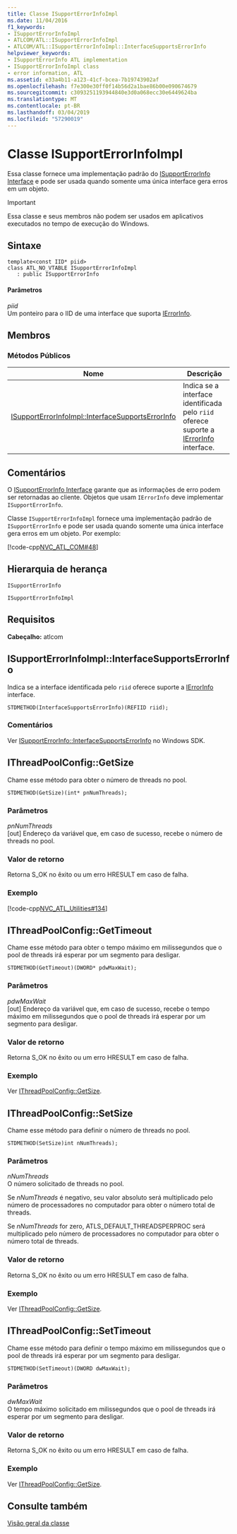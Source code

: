 ```yaml
---
title: Classe ISupportErrorInfoImpl
ms.date: 11/04/2016
f1_keywords:
- ISupportErrorInfoImpl
- ATLCOM/ATL::ISupportErrorInfoImpl
- ATLCOM/ATL::ISupportErrorInfoImpl::InterfaceSupportsErrorInfo
helpviewer_keywords:
- ISupportErrorInfo ATL implementation
- ISupportErrorInfoImpl class
- error information, ATL
ms.assetid: e33a4b11-a123-41cf-bcea-7b19743902af
ms.openlocfilehash: f7e300e30ff0f14b56d2a1bae86b00e090674679
ms.sourcegitcommit: c3093251193944840e3d0a068ecc30e6449624ba
ms.translationtype: MT
ms.contentlocale: pt-BR
ms.lasthandoff: 03/04/2019
ms.locfileid: "57290019"
---
```

# <a name="isupporterrorinfoimpl-class"></a>Classe ISupportErrorInfoImpl

Essa classe fornece uma implementação padrão do [ISupportErrorInfo Interface](/windows/desktop/api/oaidl/nn-oaidl-isupporterrorinfo) e pode ser usada quando somente uma única interface gera erros em um objeto.

> [!IMPORTANT]
>  Essa classe e seus membros não podem ser usados em aplicativos executados no tempo de execução do Windows.

## <a name="syntax"></a>Sintaxe

```
template<const IID* piid>
class ATL_NO_VTABLE ISupportErrorInfoImpl
   : public ISupportErrorInfo
```

#### <a name="parameters"></a>Parâmetros

*piid*<br/>
Um ponteiro para o IID de uma interface que suporta [IErrorInfo](/windows/desktop/api/oaidl/nn-oaidl-ierrorinfo).

## <a name="members"></a>Membros

### <a name="public-methods"></a>Métodos Públicos

|Nome|Descrição|
|----------|-----------------|
|[ISupportErrorInfoImpl::InterfaceSupportsErrorInfo](#interfacesupportserrorinfo)|Indica se a interface identificada pelo `riid` oferece suporte a [IErrorInfo](/windows/desktop/api/oaidl/nn-oaidl-ierrorinfo) interface.|

## <a name="remarks"></a>Comentários

O [ISupportErrorInfo Interface](/windows/desktop/api/oaidl/nn-oaidl-isupporterrorinfo) garante que as informações de erro podem ser retornadas ao cliente. Objetos que usam `IErrorInfo` deve implementar `ISupportErrorInfo`.

Classe `ISupportErrorInfoImpl` fornece uma implementação padrão de `ISupportErrorInfo` e pode ser usada quando somente uma única interface gera erros em um objeto. Por exemplo:

[!code-cpp[NVC_ATL_COM#48](../../atl/codesnippet/cpp/isupporterrorinfoimpl-class_1.h)]

## <a name="inheritance-hierarchy"></a>Hierarquia de herança

`ISupportErrorInfo`

`ISupportErrorInfoImpl`

## <a name="requirements"></a>Requisitos

**Cabeçalho:** atlcom

##  <a name="interfacesupportserrorinfo"></a>  ISupportErrorInfoImpl::InterfaceSupportsErrorInfo

Indica se a interface identificada pelo `riid` oferece suporte a [IErrorInfo](/windows/desktop/api/oaidl/nn-oaidl-ierrorinfo) interface.

```
STDMETHOD(InterfaceSupportsErrorInfo)(REFIID riid);
```

### <a name="remarks"></a>Comentários

Ver [ISupportErrorInfo::InterfaceSupportsErrorInfo](/windows/desktop/api/oaidl/nf-oaidl-isupporterrorinfo-interfacesupportserrorinfo) no Windows SDK.

##  <a name="getsize"></a>  IThreadPoolConfig::GetSize

Chame esse método para obter o número de threads no pool.

```
STDMETHOD(GetSize)(int* pnNumThreads);
```

### <a name="parameters"></a>Parâmetros

*pnNumThreads*<br/>
[out] Endereço da variável que, em caso de sucesso, recebe o número de threads no pool.

### <a name="return-value"></a>Valor de retorno

Retorna S_OK no êxito ou um erro HRESULT em caso de falha.

### <a name="example"></a>Exemplo

[!code-cpp[NVC_ATL_Utilities#134](../../atl/codesnippet/cpp/isupporterrorinfoimpl-class_2.cpp)]

##  <a name="gettimeout"></a>  IThreadPoolConfig::GetTimeout

Chame esse método para obter o tempo máximo em milissegundos que o pool de threads irá esperar por um segmento para desligar.

```
STDMETHOD(GetTimeout)(DWORD* pdwMaxWait);
```

### <a name="parameters"></a>Parâmetros

*pdwMaxWait*<br/>
[out] Endereço da variável que, em caso de sucesso, recebe o tempo máximo em milissegundos que o pool de threads irá esperar por um segmento para desligar.

### <a name="return-value"></a>Valor de retorno

Retorna S_OK no êxito ou um erro HRESULT em caso de falha.

### <a name="example"></a>Exemplo

Ver [IThreadPoolConfig::GetSize](#getsize).

##  <a name="setsize"></a>  IThreadPoolConfig::SetSize

Chame esse método para definir o número de threads no pool.

```
STDMETHOD(SetSize)int nNumThreads);
```

### <a name="parameters"></a>Parâmetros

*nNumThreads*<br/>
O número solicitado de threads no pool.

Se *nNumThreads* é negativo, seu valor absoluto será multiplicado pelo número de processadores no computador para obter o número total de threads.

Se *nNumThreads* for zero, ATLS_DEFAULT_THREADSPERPROC será multiplicado pelo número de processadores no computador para obter o número total de threads.

### <a name="return-value"></a>Valor de retorno

Retorna S_OK no êxito ou um erro HRESULT em caso de falha.

### <a name="example"></a>Exemplo

Ver [IThreadPoolConfig::GetSize](#getsize).

##  <a name="settimeout"></a>  IThreadPoolConfig::SetTimeout

Chame esse método para definir o tempo máximo em milissegundos que o pool de threads irá esperar por um segmento para desligar.

```
STDMETHOD(SetTimeout)(DWORD dwMaxWait);
```

### <a name="parameters"></a>Parâmetros

*dwMaxWait*<br/>
O tempo máximo solicitado em milissegundos que o pool de threads irá esperar por um segmento para desligar.

### <a name="return-value"></a>Valor de retorno

Retorna S_OK no êxito ou um erro HRESULT em caso de falha.

### <a name="example"></a>Exemplo

Ver [IThreadPoolConfig::GetSize](#getsize).

## <a name="see-also"></a>Consulte também

[Visão geral da classe](../../atl/atl-class-overview.md)
